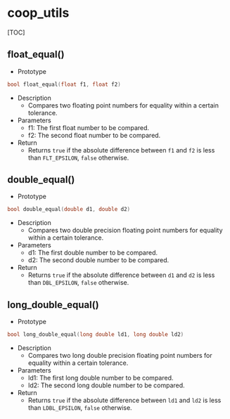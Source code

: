 # coop_utils

[TOC]



## float_equal()

- Prototype

```c
bool float_equal(float f1, float f2)
```

- Description
    - Compares two floating point numbers for equality within a certain tolerance.
- Parameters
    - f1: The first float number to be compared.
    - f2: The second float number to be compared.
- Return
    - Returns `true` if the absolute difference between `f1` and `f2` is less than `FLT_EPSILON`, `false` otherwise.



## double_equal()

- Prototype

```c
bool double_equal(double d1, double d2)
```

- Description
    - Compares two double precision floating point numbers for equality within a certain tolerance.
- Parameters
    - d1: The first double number to be compared.
    - d2: The second double number to be compared.
- Return
    - Returns `true` if the absolute difference between `d1` and `d2` is less than `DBL_EPSILON`, `false` otherwise.



## long_double_equal()

- Prototype

```c
bool long_double_equal(long double ld1, long double ld2)
```

- Description
    - Compares two long double precision floating point numbers for equality within a certain tolerance.
- Parameters
    - ld1: The first long double number to be compared.
    - ld2: The second long double number to be compared.
- Return
    - Returns `true` if the absolute difference between `ld1` and `ld2` is less than `LDBL_EPSILON`, `false` otherwise.